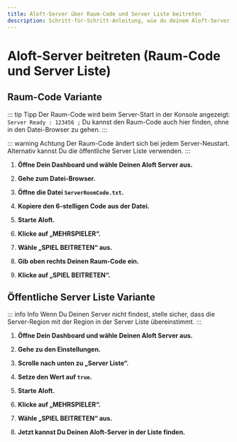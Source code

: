 ```yaml
---
title: Aloft-Server über Raum-Code und Server Liste beitreten
description: Schritt-für-Schritt-Anleitung, wie du deinem Aloft-Server sowohl über den Raum-Code als auch über die Server Liste beitrittst.
---
```


# Aloft-Server beitreten (Raum-Code und Server Liste)

## Raum-Code Variante

::: tip Tipp
Der Raum-Code wird beim Server-Start in der Konsole angezeigt: ```Server Ready : 123456 ;``` Du kannst den Raum-Code auch hier finden, ohne in den Datei-Browser zu gehen.
:::

::: warning Achtung
Der Raum-Code ändert sich bei jedem Server-Neustart. Alternativ kannst Du die öffentliche Server Liste verwenden.
:::

1. <strong>Öffne Dein Dashboard und wähle Deinen Aloft Server aus.</strong>

2. <strong>Gehe zum Datei-Browser.</strong>

3. <strong>Öffne die Datei ```ServerRoomCode.txt```.</strong>

4. <strong>Kopiere den 6-stelligen Code aus der Datei.</strong>

5. <strong>Starte Aloft.</strong>

6. <strong>Klicke auf „MEHRSPIELER“.</strong>

7. <strong>Wähle „SPIEL BEITRETEN“ aus.</strong>

8. <strong>Gib oben rechts Deinen Raum-Code ein.</strong>

9. <strong>Klicke auf „SPIEL BEITRETEN“.</strong>

## Öffentliche Server Liste Variante

::: info Info
Wenn Du Deinen Server nicht findest, stelle sicher, dass die Server-Region mit der Region in der Server Liste übereinstimmt.
:::

1. <strong>Öffne Dein Dashboard und wähle Deinen Aloft Server aus.</strong>

2. <strong>Gehe zu den Einstellungen.</strong>

3. <strong>Scrolle nach unten zu „Server Liste“.</strong>

4. <strong>Setze den Wert auf ```true```.</strong>

5. <strong>Starte Aloft.</strong>

6. <strong>Klicke auf „MEHRSPIELER“.</strong>

7. <strong>Wähle „SPIEL BEITRETEN“ aus.</strong>

8. <strong>Jetzt kannst Du Deinen Aloft-Server in der Liste finden.</strong>
